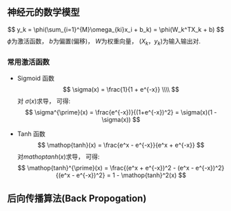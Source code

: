 ## 神经元的数学模型
$$
y_k = \phi(\sum_{i=1}^{M}\omega_{ki}x_i + b_k) = \phi(W_k^TX_k + b)
$$
$\phi$为激活函数， $b$为偏置(偏移)， $W$为权重向量， $(X_k，y_k)$为输入输出对.

### 常用激活函数
* Sigmoid 函数
$$
\sigma(x) = \frac{1}{1 + e^{-x}} \\\\
$$
对 $\sigma(x)$求导， 可得:
$$
\sigma^{\prime}(x) = \frac{e^{-x})}{(1+e^{-x})^2} = \sigma(x)(1 - \sigma(x))
$$

* Tanh 函数
$$
\mathop{tanh}(x) = \frac{e^x - e^{-x}}{e^x + e^{-x}}
$$
对$mathop{tanh}(x)$求导， 可得:
$$
\mathop{tanh}^{\prime}(x) = \frac{(e^x + e^{-x})^2 - (e^x - e^{-x})^2}{(e^x - e^{-x})^2} = 1 - \mathop{tanh}^2(x)
$$

## 后向传播算法(Back Propogation)
